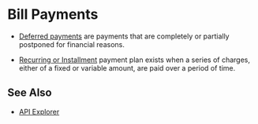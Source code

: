 # Bill Payments



- [Deferred payments](?path=docs/Resources/Guides/Bill-Payments/Deferred-Payment.md) are payments that are completely or partially postponed for financial reasons.

- [Recurring or Installment](?path=docs/Resources/Guides/Bill-Payments/Recurring-Installments.md) payment plan exists when a series of charges, either of a fixed or variable amount, are paid over a period of time.

## See Also

- [API Explorer](../api/?type=post&path=/payments/v1/charges)